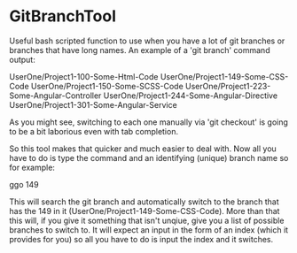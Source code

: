 # GitBranchTool

Useful bash scripted function to use when you have a lot of git branches
or branches that have long names. An example of a 'git branch' command
output:

UserOne/Project1-100-Some-Html-Code
UserOne/Project1-149-Some-CSS-Code
UserOne/Project1-150-Some-SCSS-Code
UserOne/Project1-223-Some-Angular-Controller
UserOne/Project1-244-Some-Angular-Directive
UserOne/Project1-301-Some-Angular-Service

As you might see, switching to each one manually via 'git checkout' is
going to be a bit laborious even with tab completion.

So this tool makes that quicker and much easier to deal with. Now all you
have to do is type the command and an identifying (unique) branch name
so for example:

ggo 149

This will search the git branch and automatically switch to the branch
that has the 149 in it (UserOne/Project1-149-Some-CSS-Code). More than
that this will, if you give it something that isn't unqiue, give you a
list of possible branches to switch to. It will expect an input in the
form of an index (which it provides for you) so all you have to do is
input the index and it switches.
